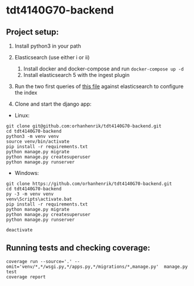 # tdt4140G70-backend

## Project setup:

1. Install python3 in your path
2. Elasticsearch (use either i or ii)
    1. Install docker and docker-compose and run `docker-compose up -d`  
    2. Install elasticsearch 5 with the ingest plugin

3. Run the two first queries of [this file](docs/elasticsearch/test.query) against elasticsearch to configure the index
4. Clone and start the django app:

* Linux:
```
git clone git@github.com:orhanhenrik/tdt4140G70-backend.git
cd tdt4140G70-backend
python3 -m venv venv
source venv/bin/activate
pip install -r requirements.txt
python manage.py migrate
python manage.py createsuperuser
python manage.py runserver
```
* Windows:
```
git clone https://github.com/orhanhenrik/tdt4140G70-backend.git
cd tdt4140G70-backend
py -3 -m venv venv
venv\Scripts\activate.bat
pip install -r requirements.txt
python manage.py migrate
python manage.py createsuperuser
python manage.py runserver

deactivate
```

## Running tests and checking coverage:
```
coverage run --source='.' --omit='venv/*,*/wsgi.py,*/apps.py,*/migrations/*,manage.py'  manage.py test
coverage report
```
